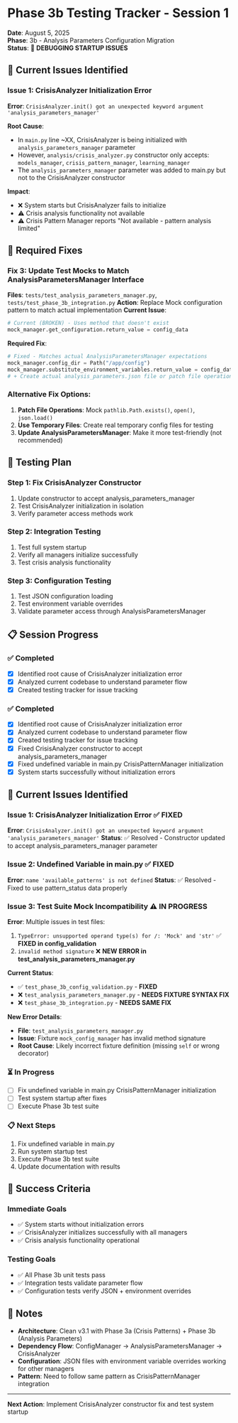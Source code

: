 # Phase 3b Testing Tracker - Session 1

**Date**: August 5, 2025  
**Phase**: 3b - Analysis Parameters Configuration Migration  
**Status**: 🔧 **DEBUGGING STARTUP ISSUES**

## 🚨 Current Issues Identified

### **Issue 1: CrisisAnalyzer Initialization Error**
**Error**: `CrisisAnalyzer.init() got an unexpected keyword argument 'analysis_parameters_manager'`

**Root Cause**: 
- In `main.py` line ~XX, CrisisAnalyzer is being initialized with `analysis_parameters_manager` parameter
- However, `analysis/crisis_analyzer.py` constructor only accepts: `models_manager`, `crisis_pattern_manager`, `learning_manager`
- The `analysis_parameters_manager` parameter was added to main.py but not to the CrisisAnalyzer constructor

**Impact**: 
- ❌ System starts but CrisisAnalyzer fails to initialize
- ⚠️ Crisis analysis functionality not available
- ⚠️ Crisis Pattern Manager reports "Not available - pattern analysis limited"

## 🔧 Required Fixes

### **Fix 3: Update Test Mocks to Match AnalysisParametersManager Interface**
**Files**: `tests/test_analysis_parameters_manager.py`, `tests/test_phase_3b_integration.py`
**Action**: Replace Mock configuration pattern to match actual implementation
**Current Issue**: 
```python
# Current (BROKEN) - Uses method that doesn't exist
mock_manager.get_configuration.return_value = config_data
```
**Required Fix**:
```python  
# Fixed - Matches actual AnalysisParametersManager expectations
mock_manager.config_dir = Path("/app/config")
mock_manager.substitute_environment_variables.return_value = config_data
# + Create actual analysis_parameters.json file or patch file operations
```

### **Alternative Fix Options**:
1. **Patch File Operations**: Mock `pathlib.Path.exists()`, `open()`, `json.load()`
2. **Use Temporary Files**: Create real temporary config files for testing
3. **Update AnalysisParametersManager**: Make it more test-friendly (not recommended)

## 🧪 Testing Plan

### **Step 1: Fix CrisisAnalyzer Constructor**
1. Update constructor to accept analysis_parameters_manager
2. Test CrisisAnalyzer initialization in isolation
3. Verify parameter access methods work

### **Step 2: Integration Testing** 
1. Test full system startup
2. Verify all managers initialize successfully
3. Test crisis analysis functionality

### **Step 3: Configuration Testing**
1. Test JSON configuration loading
2. Test environment variable overrides
3. Validate parameter access through AnalysisParametersManager

## 📋 Session Progress

### **✅ Completed**
- [x] Identified root cause of CrisisAnalyzer initialization error
- [x] Analyzed current codebase to understand parameter flow
- [x] Created testing tracker for issue tracking

### **✅ Completed**
- [x] Identified root cause of CrisisAnalyzer initialization error
- [x] Analyzed current codebase to understand parameter flow
- [x] Created testing tracker for issue tracking
- [x] Fixed CrisisAnalyzer constructor to accept analysis_parameters_manager
- [x] Fixed undefined variable in main.py CrisisPatternManager initialization
- [x] System starts successfully without initialization errors

## 🚨 Current Issues Identified

### **Issue 1: CrisisAnalyzer Initialization Error** ✅ **FIXED**
**Error**: `CrisisAnalyzer.init() got an unexpected keyword argument 'analysis_parameters_manager'`
**Status**: ✅ Resolved - Constructor updated to accept analysis_parameters_manager parameter

### **Issue 2: Undefined Variable in main.py** ✅ **FIXED** 
**Error**: `name 'available_patterns' is not defined`
**Status**: ✅ Resolved - Fixed to use pattern_status data properly

### **Issue 3: Test Suite Mock Incompatibility** ⚠️ **IN PROGRESS**
**Error**: Multiple issues in test files:
1. `TypeError: unsupported operand type(s) for /: 'Mock' and 'str'` ✅ **FIXED in config_validation**
2. `invalid method signature` ❌ **NEW ERROR in test_analysis_parameters_manager.py**

**Current Status**:
- ✅ `test_phase_3b_config_validation.py` - **FIXED** 
- ❌ `test_analysis_parameters_manager.py` - **NEEDS FIXTURE SYNTAX FIX**
- ❌ `test_phase_3b_integration.py` - **NEEDS SAME FIX**

**New Error Details**:
- **File**: `test_analysis_parameters_manager.py`
- **Issue**: Fixture `mock_config_manager` has invalid method signature
- **Root Cause**: Likely incorrect fixture definition (missing `self` or wrong decorator)

### **⏳ In Progress**
- [ ] Fix undefined variable in main.py CrisisPatternManager initialization
- [ ] Test system startup after fixes
- [ ] Execute Phase 3b test suite

### **📋 Next Steps**
1. Fix undefined variable in main.py 
2. Run system startup test
3. Execute Phase 3b test suite
4. Update documentation with results

## 🎯 Success Criteria

### **Immediate Goals**
- ✅ System starts without initialization errors
- ✅ CrisisAnalyzer initializes successfully with all managers
- ✅ Crisis analysis functionality operational

### **Testing Goals**
- ✅ All Phase 3b unit tests pass
- ✅ Integration tests validate parameter flow
- ✅ Configuration tests verify JSON + environment overrides

## 📝 Notes

- **Architecture**: Clean v3.1 with Phase 3a (Crisis Patterns) + Phase 3b (Analysis Parameters)
- **Dependency Flow**: ConfigManager → AnalysisParametersManager → CrisisAnalyzer
- **Configuration**: JSON files with environment variable overrides working for other managers
- **Pattern**: Need to follow same pattern as CrisisPatternManager integration

---

**Next Action**: Implement CrisisAnalyzer constructor fix and test system startup